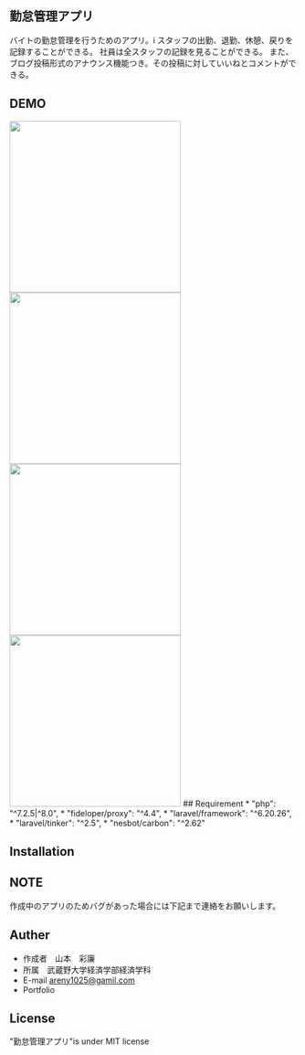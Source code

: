 
## 勤怠管理アプリ
バイトの勤怠管理を行うためのアプリ。i
スタッフの出勤、退勤、休憩、戻りを記録することができる。
社員は全スタッフの記録を見ることができる。
また、ブログ投稿形式のアナウンス機能つき。その投稿に対していいねとコメントができる。

## DEMO

<img src="https://user-images.githubusercontent.com/111631260/202113766-dbd763f8-cd96-41b2-afab-6f96c4191cc5.png" width="300px">

<img src="https://user-images.githubusercontent.com/111631260/202115796-385a2bca-05d5-47cb-ad16-8d9e96c3cee3.png" width="300px">

<img src="" width="300px">

<img src="" width="300px">
## Requirement
* "php": "^7.2.5|^8.0",
* "fideloper/proxy": "^4.4",
* "laravel/framework": "^6.20.26",
* "laravel/tinker": "^2.5",
* "nesbot/carbon": "^2.62"


## Installation

## NOTE
作成中のアプリのためバグがあった場合には下記まで連絡をお願いします。

## Auther
* 作成者　山本　彩廉
* 所属　武蔵野大学経済学部経済学科
* E-mail areny1025@gamil.com
* Portfolio

## License
"勤怠管理アプリ"is under MIT license
